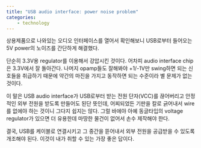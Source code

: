 ```yaml
---
title: "USB audio interface: power noise problem"
categories:
    - technology
---
```


상용제품으로 나와있는 오디오 인터페이스를 열어서 확인해보니 USB로부터 들어오는 5V power의 노이즈를 간단하게 해결했다.

단순히 3.3V용 regulator를 이용해서 강압시킨 것이다. 어차피 audio interface chip은 3.3V에서 잘 돌아간다. 나머지 opamp들도 잘해봐야 +1/-1V만 swing하면 되는 신호들을 취급하기 때문에 약간의 마진을 가지고 동작하면 되는 수준이라 별 문제가 없는 것이다.

이 말은 USB audio interface가 USB로부터 받는 전원 단자(VCC)를 끊어버리고 안정적인 외부 전원을 받도록 만들어도 된단 뜻인데, 어찌되었든 기판을 칼로 긁어내서 wire를 없에야 하는 것이니 그다지 쉽지는 않다. 그럴 바에야 아예 동글타입의 voltage regulator가 있으면 더 유용한데 마땅한 물건이 없어서 손수 제작해야 한다.

결국, USB를 케이블로 연결시키고 그 중간을 뜯어내서 외부 전원을 공급받을 수 있도록 개조해야 된다. 이것이 내가 취할 수 있는 가장 좋은 답이다.
